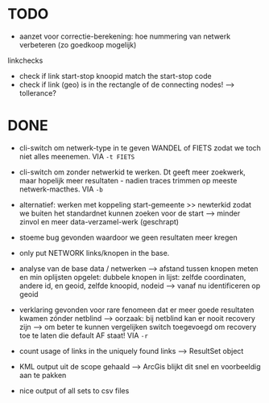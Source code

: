 TODO
====

- aanzet voor correctie-berekening: hoe nummering van netwerk verbeteren (zo goedkoop mogelijk)

linkchecks
- check if link start-stop knoopid match the start-stop code
- check if link (geo) is in the rectangle of de connecting nodes! --> tollerance?


DONE
====
- cli-switch om netwerk-type in te geven WANDEL of FIETS zodat we toch niet alles meenemen. VIA ` -t FIETS `

- cli-switch om zonder netwerkid te werken. Dt geeft meer zoekwerk, maar hopelijk meer resultaten - nadien traces trimmen op meeste netwerk-macthes.  VIA ` -b `


- alternatief: werken met koppeling start-gemeente >> newterkid zodat we buiten het standardnet kunnen zoeken voor de start  --> minder zinvol en meer data-verzamel-werk (geschrapt)

- stoeme bug gevonden waardoor we geen resultaten meer kregen

- only put NETWORK links/knopen in the base.

- analyse van de base data / netwerken --> afstand tussen knopen meten en min oplijsten
  opgelet: dubbele knopen in lijst: zelfde coordinaten, andere id, en geoid, zelfde knoopid, nodeid
  --> vanaf nu identificeren op geoid
  
- verklaring gevonden voor rare fenomeen dat er meer goede resultaten kwamen zónder netblind 
  --> oorzaak: bij netblind kan er nooit recovery zijn 
  --> om beter te kunnen vergelijken switch toegevoegd om recovery toe te laten die default AF staat!
  VIA `-r` 
  
- count usage of links in the uniquely found links --> ResultSet object

- KML output uit de scope gehaald --> ArcGis blijkt dit snel en voorbeeldig aan te pakken

- nice output of all sets to csv files